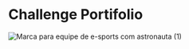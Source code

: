 # Challenge Portifolio
![Marca para equipe de e-sports com astronauta (1)](https://github.com/GuilhermeSerafim/portifolio/assets/129989701/bc192f36-74f8-4b37-9556-d42bfa48ff31)
